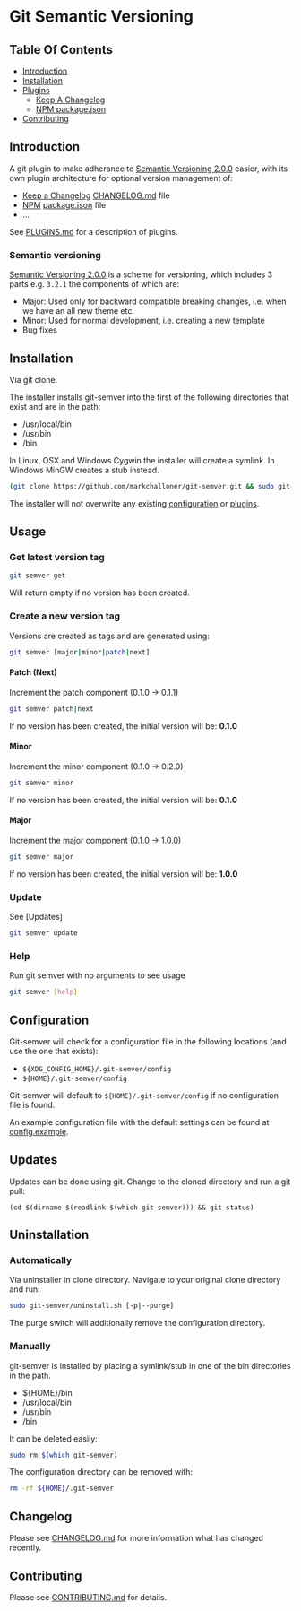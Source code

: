 # Git Semantic Versioning

## Table Of Contents

- [Introduction](#introduction)
- [Installation](#installation)
- [Plugins](#plugins)
  - [Keep A Changelog](#keep-a-changelog)
  - [NPM package.json](#npm-package-json)
- [Contributing](#contributing)

## Introduction

A git plugin to make adherance to [Semantic Versioning 2.0.0] easier, with its own plugin architecture for optional version management of:

- [Keep a Changelog][Keep a CHANGELOG] [CHANGELOG.md] file
- [NPM] [package.json] file
- ...

See [PLUGINS.md] for a description of plugins.

### Semantic versioning

[Semantic Versioning 2.0.0] is a scheme for versioning, which includes 3 parts e.g. ```3.2.1``` the components of which are:

  - Major: Used only for backward compatible breaking changes, i.e. when we have an all new theme etc.
  - Minor: Used for normal development, i.e. creating a new template
  - Bug fixes

## Installation

Via git clone.

The installer installs git-semver into the first of the following directories that exist and are in the path:

- /usr/local/bin
- /usr/bin
- /bin

In Linux, OSX and Windows Cygwin the installer will create a symlink. In Windows MinGW creates a stub instead.

``` bash
(git clone https://github.com/markchalloner/git-semver.git && sudo git-semver/install.sh)

```

The installer will not overwrite any existing [configuration](#configuration) or [plugins][PLUGINS.md].

## Usage

### Get latest version tag

``` bash
git semver get
```

Will return empty if no version has been created.

### Create a new version tag

Versions are created as tags and are generated using:

``` bash
git semver [major|minor|patch|next]
```

#### Patch (Next)

Increment the patch component (0.1.0 -> 0.1.1)

``` bash
git semver patch|next
```

If no version has been created, the initial version will be: **0.1.0**

#### Minor

Increment the minor component (0.1.0 -> 0.2.0)

``` bash
git semver minor
```

If no version has been created, the initial version will be: **0.1.0**

#### Major

Increment the major component (0.1.0 -> 1.0.0)

``` bash
git semver major
```

If no version has been created, the initial version will be: **1.0.0**

### Update

See [Updates]

``` bash
git semver update
```

### Help

Run git semver with no arguments to see usage

``` bash
git semver [help]
```

## Configuration

Git-semver will check for a configuration file in the following locations
(and use the one that exists):

- `${XDG_CONFIG_HOME}/.git-semver/config`
- `${HOME}/.git-semver/config`

Git-semver will default to `${HOME}/.git-semver/config` if no configuration file is found.

An example configuration file with the default settings can be found at [config.example].

## Updates

Updates can be done using git. Change to the cloned directory and run a git pull:

```
(cd $(dirname $(readlink $(which git-semver))) && git status)
```

## Uninstallation

### Automatically

Via uninstaller in clone directory. Navigate to your original clone directory and run:

``` bash
sudo git-semver/uninstall.sh [-p|--purge]
```

The purge switch will additionally remove the configuration directory.

### Manually

git-semver is installed by placing a symlink/stub in one of the bin directories in the path.

- ${HOME}/bin
- /usr/local/bin
- /usr/bin
- /bin

It can be deleted easily:

``` bash
sudo rm $(which git-semver)
```

The configuration directory can be removed with:

``` bash
rm -rf ${HOME}/.git-semver
```

## Changelog

Please see [CHANGELOG.md] for more information what has changed recently.

## Contributing

Please see [CONTRIBUTING.md] for details.

[CHANGELOG.md]: CHANGELOG.md
[Change Log Management]: http://keepachangelog.com/
[CONTRIBUTING.md]: CONTRIBUTING.md
[config.example]: config.example
[Keep a CHANGELOG]: http://keepachangelog.com/
[NPM]: https://www.npmjs.com/
[package.json]: http://browsenpm.org/package.json
[PLUGINS.md]: PLUGINS.md
[Semantic Versioning 2.0.0]: http://semver.org/spec/v2.0.0.html
